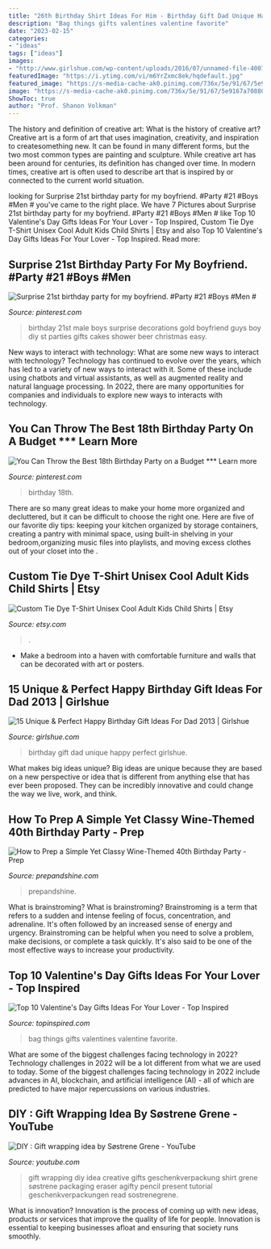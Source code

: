 ```yaml
---
title: "26th Birthday Shirt Ideas For Him - Birthday Gift Dad Unique Happy Perfect Girlshue"
description: "Bag things gifts valentines valentine favorite"
date: "2023-02-15"
categories:
- "ideas"
tags: ["ideas"]
images:
- "http://www.girlshue.com/wp-content/uploads/2016/07/unnamed-file-4007.jpg"
featuredImage: "https://i.ytimg.com/vi/m6YrZxmc8ek/hqdefault.jpg"
featured_image: "https://s-media-cache-ak0.pinimg.com/736x/5e/91/67/5e9167a708806f7894142740a70e3178.jpg"
image: "https://s-media-cache-ak0.pinimg.com/736x/5e/91/67/5e9167a708806f7894142740a70e3178.jpg"
ShowToc: true
author: "Prof. Shanon Volkman"
---
```



The history and definition of creative art: What is the history of creative art?
Creative art is a form of art that uses imagination, creativity, and inspiration to createsomething new. It can be found in many different forms, but the two most common types are painting and sculpture. While creative art has been around for centuries, its definition has changed over time. In modern times, creative art is often used to describe art that is inspired by or connected to the current world situation.

	

		
looking for Surprise 21st birthday party for my boyfriend. #Party #21 #Boys #Men # you've came to the right place. We have 7 Pictures about Surprise 21st birthday party for my boyfriend. #Party #21 #Boys #Men # like Top 10 Valentine&#039;s Day Gifts Ideas For Your Lover - Top Inspired, Custom Tie Dye T-Shirt Unisex Cool Adult Kids Child Shirts | Etsy and also Top 10 Valentine&#039;s Day Gifts Ideas For Your Lover - Top Inspired. Read more:
		
    
## Surprise 21st Birthday Party For My Boyfriend. #Party #21 #Boys #Men #

<img loading=lazy src="https://s-media-cache-ak0.pinimg.com/736x/5e/91/67/5e9167a708806f7894142740a70e3178.jpg" onerror="this.onerror=null;this.src='https://tse4.mm.bing.net/th?id=OIP.9rMAd2PxRDq8KXfCalAQpAHaJ3&amp;pid=15.1';" alt="Surprise 21st birthday party for my boyfriend. #Party #21 #Boys #Men #">

_Source: pinterest.com_

>birthday 21st male boys surprise decorations gold boyfriend guys boy diy st parties gifts cakes shower beer christmas easy. 

	

New ways to interact with technology: What are some new ways to interact with technology?
Technology has continued to evolve over the years, which has led to a variety of new ways to interact with it. Some of these include using chatbots and virtual assistants, as well as augmented reality and natural language processing. In 2022, there are many opportunities for companies and individuals to explore new ways to interacts with technology.

    
## You Can Throw The Best 18th Birthday Party On A Budget *** Learn More

<img loading=lazy src="https://i.pinimg.com/736x/1e/f5/79/1ef57964fc709c5554cbd9cda63b47c6.jpg" onerror="this.onerror=null;this.src='https://tse1.mm.bing.net/th?id=OIP.Jg0xS9szVMXwe_4c59RXGwHaNK&amp;pid=15.1';" alt="You Can Throw the Best 18th Birthday Party on a Budget *** Learn more">

_Source: pinterest.com_

>birthday 18th. 

	

There are so many great ideas to make your home more organized and decluttered, but it can be difficult to choose the right one. Here are five of our favorite diy tips: keeping your kitchen organized by storage containers, creating a pantry with minimal space, using built-in shelving in your bedroom,organizing music files into playlists, and moving excess clothes out of your closet into the .

    
## Custom Tie Dye T-Shirt Unisex Cool Adult Kids Child Shirts | Etsy

<img loading=lazy src="https://i.etsystatic.com/21621279/r/il/2ac1f3/2751055331/il_fullxfull.2751055331_mc8j.jpg" onerror="this.onerror=null;this.src='https://tse1.mm.bing.net/th?id=OIP.y606fuTPD0qw43vb9zSY4gHaGv&amp;pid=15.1';" alt="Custom Tie Dye T-Shirt Unisex Cool Adult Kids Child Shirts | Etsy">

_Source: etsy.com_

>. 

	

- Make a bedroom into a haven with comfortable furniture and walls that can be decorated with art or posters.

    
## 15 Unique &amp; Perfect Happy Birthday Gift Ideas For Dad 2013 | Girlshue

<img loading=lazy src="http://www.girlshue.com/wp-content/uploads/2016/07/unnamed-file-4007.jpg" onerror="this.onerror=null;this.src='https://tse2.mm.bing.net/th?id=OIP.rQabgBYCQ09vzKBz-5vCQAHaJ3&amp;pid=15.1';" alt="15 Unique &amp; Perfect Happy Birthday Gift Ideas For Dad 2013 | Girlshue">

_Source: girlshue.com_

>birthday gift dad unique happy perfect girlshue. 

	

What makes big ideas unique?
Big ideas are unique because they are based on a new perspective or idea that is different from anything else that has ever been proposed. They can be incredibly innovative and could change the way we live, work, and think.

    
## How To Prep A Simple Yet Classy Wine-Themed 40th Birthday Party - Prep

<img loading=lazy src="https://www.prepandshine.com/wp-content/uploads/2020/06/wine-party-ideas-768x1024.jpg" onerror="this.onerror=null;this.src='https://tse2.mm.bing.net/th?id=OIP.YKZXiIjiRIV5tQwqfR6FegHaJ4&amp;pid=15.1';" alt="How to Prep a Simple Yet Classy Wine-Themed 40th Birthday Party - Prep">

_Source: prepandshine.com_

>prepandshine. 

	

What is brainstroming?
What is brainstroming? Brainstroming is a term that refers to a sudden and intense feeling of focus, concentration, and adrenaline. It's often followed by an increased sense of energy and urgency. Brainstroming can be helpful when you need to solve a problem, make decisions, or complete a task quickly. It's also said to be one of the most effective ways to increase your productivity.

    
## Top 10 Valentine&#039;s Day Gifts Ideas For Your Lover - Top Inspired

<img loading=lazy src="https://www.topinspired.com/wp-content/uploads/2014/01/Bag-of-His-Favorite-Things.jpg" onerror="this.onerror=null;this.src='https://tse2.mm.bing.net/th?id=OIP.NeNSjzuo3Bln9l6iF-EipQHaJn&amp;pid=15.1';" alt="Top 10 Valentine&#039;s Day Gifts Ideas For Your Lover - Top Inspired">

_Source: topinspired.com_

>bag things gifts valentines valentine favorite. 

	

What are some of the biggest challenges facing technology in 2022?
Technology challenges in 2022 will be a lot different from what we are used to today. Some of the biggest challenges facing technology in 2022 include advances in AI, blockchain, and artificial intelligence (AI) - all of which are predicted to have major repercussions on various industries.

    
## DIY : Gift Wrapping Idea By Søstrene Grene - YouTube

<img loading=lazy src="https://i.ytimg.com/vi/m6YrZxmc8ek/hqdefault.jpg" onerror="this.onerror=null;this.src='https://tse2.mm.bing.net/th?id=OIP.n1vjc5TrU4BW8JIjgNZy1gHaFj&amp;pid=15.1';" alt="DIY : Gift wrapping idea by Søstrene Grene - YouTube">

_Source: youtube.com_

>gift wrapping diy idea creative gifts geschenkverpackung shirt grene søstrene packaging eraser agifty pencil present tutorial geschenkverpackungen read sostrenegrene. 

	

What is innovation?
Innovation is the process of coming up with new ideas, products or services that improve the quality of life for people. Innovation is essential to keeping businesses afloat and ensuring that society runs smoothly.

